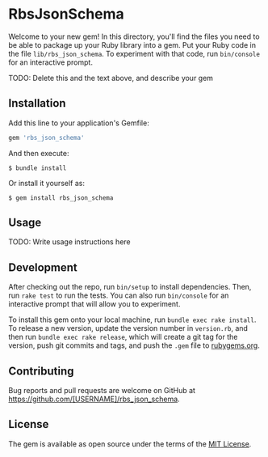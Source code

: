 # RbsJsonSchema

Welcome to your new gem! In this directory, you'll find the files you need to be able to package up your Ruby library into a gem. Put your Ruby code in the file `lib/rbs_json_schema`. To experiment with that code, run `bin/console` for an interactive prompt.

TODO: Delete this and the text above, and describe your gem

## Installation

Add this line to your application's Gemfile:

```ruby
gem 'rbs_json_schema'
```

And then execute:

    $ bundle install

Or install it yourself as:

    $ gem install rbs_json_schema

## Usage

TODO: Write usage instructions here

## Development

After checking out the repo, run `bin/setup` to install dependencies. Then, run `rake test` to run the tests. You can also run `bin/console` for an interactive prompt that will allow you to experiment.

To install this gem onto your local machine, run `bundle exec rake install`. To release a new version, update the version number in `version.rb`, and then run `bundle exec rake release`, which will create a git tag for the version, push git commits and tags, and push the `.gem` file to [rubygems.org](https://rubygems.org).

## Contributing

Bug reports and pull requests are welcome on GitHub at https://github.com/[USERNAME]/rbs_json_schema.


## License

The gem is available as open source under the terms of the [MIT License](https://opensource.org/licenses/MIT).
